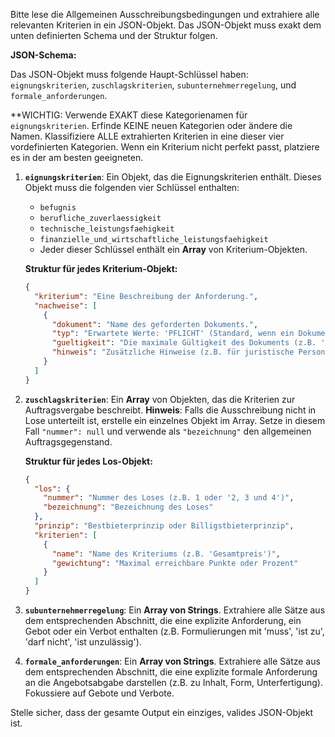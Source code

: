 Bitte lese die Allgemeinen Ausschreibungsbedingungen und extrahiere alle relevanten Kriterien in ein JSON-Objekt. Das JSON-Objekt muss exakt dem unten definierten Schema und der Struktur folgen.

**JSON-Schema:**

Das JSON-Objekt muss folgende Haupt-Schlüssel haben: `eignungskriterien`, `zuschlagskriterien`, `subunternehmerregelung`, und `formale_anforderungen`.

**WICHTIG: Verwende EXAKT diese Kategorienamen für `eignungskriterien`. Erfinde KEINE neuen Kategorien oder ändere die Namen. Klassifiziere ALLE extrahierten Kriterien in eine dieser vier vordefinierten Kategorien. Wenn ein Kriterium nicht perfekt passt, platziere es in der am besten geeigneten.

1.  **`eignungskriterien`**: Ein Objekt, das die Eignungskriterien enthält. Dieses Objekt muss die folgenden vier Schlüssel enthalten:
    *   `befugnis`
    *   `berufliche_zuverlaessigkeit`
    *   `technische_leistungsfaehigkeit`
    *   `finanzielle_und_wirtschaftliche_leistungsfaehigkeit`
    *   Jeder dieser Schlüssel enthält ein **Array** von Kriterium-Objekten.

    **Struktur für jedes Kriterium-Objekt:**
    ```json
    {
      "kriterium": "Eine Beschreibung der Anforderung.",
      "nachweise": [
        {
          "dokument": "Name des geforderten Dokuments.",
          "typ": "Erwartete Werte: 'PFLICHT' (Standard, wenn ein Dokument zwingend ist) oder 'ODER' (wenn es eine Alternative darstellt).",
          "gueltigkeit": "Die maximale Gültigkeit des Dokuments (z.B. 'Nicht älter als 6 Monate').",
          "hinweis": "Zusätzliche Hinweise (z.B. für juristische Personen, ausländische Bieter)."
        }
      ]
    }
    ```

2.  **`zuschlagskriterien`**: Ein **Array** von Objekten, das die Kriterien zur Auftragsvergabe beschreibt. **Hinweis**: Falls die Ausschreibung nicht in Lose unterteilt ist, erstelle ein einzelnes Objekt im Array. Setze in diesem Fall `"nummer": null` und verwende als `"bezeichnung"` den allgemeinen Auftragsgegenstand.

    **Struktur für jedes Los-Objekt:**
    ```json
    {
      "los": {
        "nummer": "Nummer des Loses (z.B. 1 oder '2, 3 und 4')",
        "bezeichnung": "Bezeichnung des Loses"
      },
      "prinzip": "Bestbieterprinzip oder Billigstbieterprinzip",
      "kriterien": [
        {
          "name": "Name des Kriteriums (z.B. 'Gesamtpreis')",
          "gewichtung": "Maximal erreichbare Punkte oder Prozent"
        }
      ]
    }
    ```

3.  **`subunternehmerregelung`**: Ein **Array von Strings**. Extrahiere alle Sätze aus dem entsprechenden Abschnitt, die eine explizite Anforderung, ein Gebot oder ein Verbot enthalten (z.B. Formulierungen mit 'muss', 'ist zu', 'darf nicht', 'ist unzulässig').

4.  **`formale_anforderungen`**: Ein **Array von Strings**. Extrahiere alle Sätze aus dem entsprechenden Abschnitt, die eine explizite formale Anforderung an die Angebotsabgabe darstellen (z.B. zu Inhalt, Form, Unterfertigung). Fokussiere auf Gebote und Verbote.

Stelle sicher, dass der gesamte Output ein einziges, valides JSON-Objekt ist.